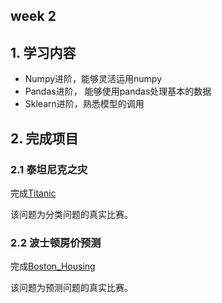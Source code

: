 ## week 2

## 1. 学习内容

- Numpy进阶，能够灵活运用numpy
- Pandas进阶， 能够使用pandas处理基本的数据
- Sklearn进阶，熟悉模型的调用

## 2. 完成项目

### 2.1 泰坦尼克之灾

完成[Titanic](./Titanic)

该问题为分类问题的真实比赛。


### 2.2 波士顿房价预测
完成[Boston_Housing](./Boston_Housing)

该问题为预测问题的真实比赛。